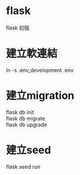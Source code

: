 # flask
flask 初版
# 建立軟連結
ln -s .env_development .env

# 建立migration
flask db init<br/>
flask db migrate<br/>
flask db upgrade<br/>

# 建立seed
flask seed run<br/>
